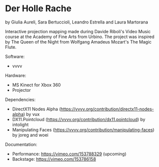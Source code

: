 # Der Holle Rache
by Giulia Aureli, Sara Bertuccioli, Leandro Estrella and Laura Martorana

Interactive projection mapping made during Davide Riboli's Video Music course at the Academy of Fine Arts from Urbino.
The project was inspired by The Queen of the Night from Wolfgang Amadeus Mozart's The Magic Flute.

Software:
- vvvv

Hardware:
- MS Kinect for Xbox 360
- Projector

Dependencies:
- DirectX11 Nodes Alpha (https://vvvv.org/contribution/directx11-nodes-alpha) by vux
- DX11.Pointcloud (https://vvvv.org/contribution/dx11.pointcloud) by intolight
- Manipulating Faces (https://vvvv.org/contribution/manipulating-faces) by joreg and woei

Documentation:
- Performance: https://vimeo.com/153788329 (upcoming)
- Backstage: https://vimeo.com/153786158
